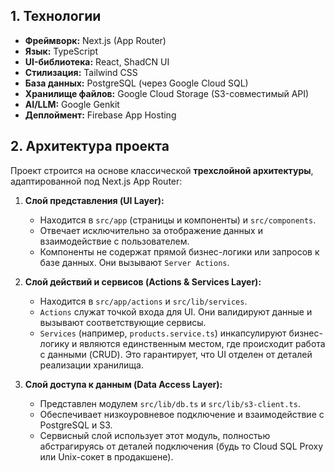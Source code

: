 ## 1. Технологии

- **Фреймворк:** Next.js (App Router)
- **Язык:** TypeScript
- **UI-библиотека:** React, ShadCN UI
- **Стилизация:** Tailwind CSS
- **База данных:** PostgreSQL (через Google Cloud SQL)
- **Хранилище файлов:** Google Cloud Storage (S3-совместимый API)
- **AI/LLM:** Google Genkit
- **Деплоймент:** Firebase App Hosting

## 2. Архитектура проекта

Проект строится на основе классической **трехслойной архитектуры**, адаптированной под Next.js App Router:

1.  **Слой представления (UI Layer):**
    -   Находится в `src/app` (страницы и компоненты) и `src/components`.
    -   Отвечает исключительно за отображение данных и взаимодействие с пользователем.
    -   Компоненты не содержат прямой бизнес-логики или запросов к базе данных. Они вызывают `Server Actions`.

2.  **Слой действий и сервисов (Actions & Services Layer):**
    -   Находится в `src/app/actions` и `src/lib/services`.
    -   `Actions` служат точкой входа для UI. Они валидируют данные и вызывают соответствующие сервисы.
    -   `Services` (например, `products.service.ts`) инкапсулируют бизнес-логику и являются единственным местом, где происходит работа с данными (CRUD). Это гарантирует, что UI отделен от деталей реализации хранилища.

3.  **Слой доступа к данным (Data Access Layer):**
    -   Представлен модулем `src/lib/db.ts` и `src/lib/s3-client.ts`.
    -   Обеспечивает низкоуровневое подключение и взаимодействие с PostgreSQL и S3.
    -   Сервисный слой использует этот модуль, полностью абстрагируясь от деталей подключения (будь то Cloud SQL Proxy или Unix-сокет в продакшене).
